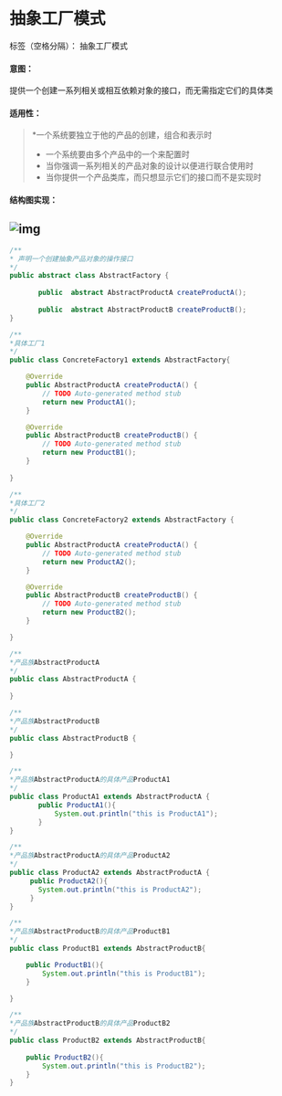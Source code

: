# 抽象工厂模式
标签（空格分隔）： 抽象工厂模式
#### 意图：
提供一个创建一系列相关或相互依赖对象的接口，而无需指定它们的具体类
#### 适用性：
> *一个系统要独立于他的产品的创建，组合和表示时
> * 一个系统要由多个产品中的一个来配置时
> * 当你强调一系列相关的产品对象的设计以便进行联合使用时
> * 当你提供一个产品类库，而只想显示它们的接口而不是实现时
 
#### 结构图实现：
![img](http://7xawio.com1.z0.glb.clouddn.com/design_pattern_abstractFactory.png)
---

```java
/**
* 声明一个创建抽象产品对象的操作接口
*/
public abstract class AbstractFactory {
	
       public  abstract AbstractProductA createProductA();
       
       public  abstract AbstractProductB createProductB();
}
```

```java
/**
*具体工厂1
*/
public class ConcreteFactory1 extends AbstractFactory{

	@Override
	public AbstractProductA createProductA() {
		// TODO Auto-generated method stub
		return new ProductA1();
	}

	@Override
	public AbstractProductB createProductB() {
		// TODO Auto-generated method stub
		return new ProductB1();
	}
     
}
```
```java
/**
*具体工厂2
*/
public class ConcreteFactory2 extends AbstractFactory {

	@Override
	public AbstractProductA createProductA() {
		// TODO Auto-generated method stub
		return new ProductA2();
	}

	@Override
	public AbstractProductB createProductB() {
		// TODO Auto-generated method stub
		return new ProductB2();
	}

}
```
```java
/**
*产品族AbstractProductA
*/
public class AbstractProductA {
       
}
```
```java
/**
*产品族AbstractProductB
*/
public class AbstractProductB {

}
```
```java
/**
*产品族AbstractProductA的具体产品ProductA1
*/
public class ProductA1 extends AbstractProductA {
       public ProductA1(){
    	   System.out.println("this is ProductA1");
       }
}
```
```java
/**
*产品族AbstractProductA的具体产品ProductA2
*/
public class ProductA2 extends AbstractProductA {
	 public ProductA2(){
  	   System.out.println("this is ProductA2");
     }
}
```
```java
/**
*产品族AbstractProductB的具体产品ProductB1
*/
public class ProductB1 extends AbstractProductB{

	public ProductB1(){
		System.out.println("this is ProductB1");
	}

}
```
```java
/**
*产品族AbstractProductB的具体产品ProductB2
*/
public class ProductB2 extends AbstractProductB{
	
	public ProductB2(){
		System.out.println("this is ProductB2");
	}
}
```





